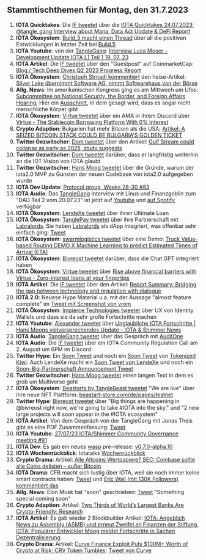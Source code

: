 ## Stammtischthemen für Montag, den 31.7.2023

1. **IOTA Quicktakes**: Die [IF tweetet](https://twitter.com/iota/status/1683401768250605569?s=20) über die [IOTA Quicktakes 24.07.2023: @tangle_gang Interview about Mana, Data Act Update & DeFi Report!](https://www.youtube.com/watch?v=uHPgub0dEDc)
2. **IOTA Ökosystem**: [Build_5 macht einen Thread](https://twitter.com/build5tech/status/1683736793697652736?s=20) über all die positiven Entwicklungen in letzter Zeit bei [Build.5](https://twitter.com/build5tech)
3. **IOTA Youtube**: von der [TangleGang](https://twitter.com/GangTangleTalk): [Interview Luca Moser - Development Update IOTA L1 Teil 1 19. 07. 23](https://www.youtube.com/watch?v=aOuK2T_52aM)
4. **IOTA Artikel**: Die [IF tweetet](https://twitter.com/iota/status/1683930120417841158?s=20) über den "Guestpost" auf CoinmarketCap: [Blog / Tech Deep Dives Q2 2023 Progress Report](https://coinmarketcap.com/community/articles/64a2c779752ef75120c19f3a/)
5. **IOTA Ökosystem**: [Christoph Strnadl kommentiert](https://twitter.com/archimate/status/1683951022190764032?s=20) den heise-Artikel: [Silver Lake übernimmt Software AG, nimmt Softwarehaus von der Börse](https://www.heise.de/news/Software-AG-US-Investor-uebernimmt-aeltestes-deutsches-Softwarehaus-9224926.html)
6. **Allg. News**: Im amerikanischen Kongress ging es am Mittwoch um Ufos: [Subcommittee on National Security, the Border, and Foreign Affairs Hearing](https://www.youtube.com/watch?v=KQ7Dw-739VY); Hier ein [Ausschnitt](https://twitter.com/disclosetv/status/1684234509485473792?s=20), in dem gesagt wird, dass es sogar nicht menschliche Körper gibt 
7. **IOTA Ökosystem**: [Virtue tweetet](https://twitter.com/Virtue_Money/status/1682746130772238337?s=20) über ein AMA in ihrem Discord über [Virtue - The Stablecoin Borrowing Platform With 0% Interest](https://medium.com/@Virtue_Money/introducing-virtue-the-stablecoin-borrowing-platform-with-0-interest-3c6c23f541b7)
8. **Crypto Adaption**: Bulgarien hat mehr Bitcoin als die USA; [Artikel: A SEIZED BITCOIN STACK COULD BE BULGARIA'S GOLDEN TICKET](https://bitcoinmagazine.com/culture/the-future-for-bulgaria-seized-bitcoin)
9. **Twitter Gezwitscher**: [Dom tweetet](https://twitter.com/DomSchiener/status/1683891556682432522?s=20) über den Artikel: [Gulf Stream could collapse as early as 2025, study suggests](https://www.theguardian.com/environment/2023/jul/25/gulf-stream-could-collapse-as-early-as-2025-study-suggests)
10. **Twitter Gezwitscher**: [Dom tweetet](https://twitter.com/DomSchiener/status/1684154972244684800?s=20) darüber, dass er langfristig weiterhin an die IOT Vision von IOTA glaubt
11. **Twitter Gezwitscher**: [Hans Moog tweetet](https://twitter.com/hus_qy/status/1684388380212174849?s=20) über die Gründe, warum der iota2.0 MVP zu Gunsten der neuen Codebase von iota2.0 aufgegeben wurde
12. **IOTA Dev Update**: [Protocol group, Weeks 28-30 #83](https://github.com/iotaledger/research-updates/discussions/83)
13. **IOTA Audio**: Das [TangleGang](https://twitter.com/GangTangleTalk) Interview mit Linus und Finanzgoblin zum "DAO Teil 2 vom 20.07.23" ist jetzt auf [Youtube](https://www.youtube.com/watch?v=XtE6kHBdpBU) und [auf Spotify](https://podcasters.spotify.com/pod/show/tangle-gang/episodes/Interview-mit-Linus-und-Finanzgoblin-DAO-Teil-2-vom-20-07-23-e27bilq) verfügbar
14. **IOTA Ökosystem**: [LendeXe tweetet](https://twitter.com/LendeXeFinance/status/1684322432859906048?s=20) über ihren Ultimate Loan
15. **IOTA Ökosystem**: [TanglePay tweetet](https://twitter.com/tanglepaycom/status/1684444146474577923?s=20) über ihre Partnerschaft mit [Labralords](https://twitter.com/labralords). Sie haben [Labralords](https://labralords.com/) als dApp integriert, was offenbar sehr einfach ging: [Tweet](https://twitter.com/labralords/status/1684439107810754560?s=20)
16. **IOTA Ökosystem**: [swarmlogistics tweetet](https://twitter.com/SwarmLogistics/status/1684493388257665025?s=20) über eine Demo: [Truck Value-based Routing DEMO X Machine Learning to predict Estimated Times of Arrival (ETA)](https://www.youtube.com/watch?v=AmyICINOBbw)
17. **IOTA Ökosystem**: [Bivreost tweetet](https://twitter.com/bivreost/status/1684613618984157193?s=20) darüber, dass die Chat GPT integriert haben
18. **IOTA Ökosystem**: [Virtue tweetet](https://twitter.com/Virtue_Money/status/1684568828423077888?s=20) über [Rise above financial barriers with Virtue - Zero-interest loans at your fingertips](https://virtue.money/)
19. **IOTA Artikel**: Die [IF tweetet](https://twitter.com/iota/status/1684654897717796864?s=20) über den Artikel: [Report Summary: Bridging the gap between technology and regulation with dialogue](https://apolitical.co/solution-articles/en/report-summary-bridging-the-gap-between-technology-and-regulation-with-dialogue)
20. **IOTA 2.0**: Neuese Hype Material u.a. mit der Aussage "almost feature complete" im [Tweet mit Screenshot von vrom](https://twitter.com/Vrom14286662/status/1684784990687510528?s=20)
21. **IOTA Ökosystem**: [Impierce Technologies tweetet](https://twitter.com/ImpierceTech/status/1684473568648724482?s=20) über UX von Identity Wallets und dass sie da sehr große Fortschritte machen
22. **IOTA Youtube**: [Alexander tweetet](https://twitter.com/shortaktien/status/1684919501970681856?s=20) über [Unglaubliche IOTA Fortschritte | Hans Moogs vielversprechendes Update - IOTA & Shimmer News](https://www.youtube.com/watch?v=jpRZTqAccHY)
23. **IOTA Audio**: [TangleGang tweetet](https://twitter.com/GangTangleTalk/status/1684859386701762560?s=20) über das Gespräch mit [AuditOne](https://twitter.com/auditone_team)
24. **IOTA Audio**: Die [IF tweetet](https://twitter.com/iota/status/1684911603064479744?s=20) über ein IOTA Community Regulation Call am 2. August um 6PM im Discord
25. **Twitter Hype**: Ein [Soon Tweet](https://twitter.com/tokenizedkiwi/status/1684932073792913409?s=20) und noch ein [Soon Tweet](https://twitter.com/tokenizedkiwi/status/1685651458505723906?s=20) von [Tokenized Kiwi](https://twitter.com/tokenizedkiwi). Auch LendeXe macht ein [Soon Tweet von LendeXe](https://twitter.com/nozar_lendexe/status/1684836710620831750?s=20) und noch ein [Soon-Big-Partnerschaft Announcement Tweet](https://twitter.com/LendeXeFinance/status/1685915215815196672?s=20)
26. **Twitter Gezwitscher**: [Hans Moog tweetet](https://twitter.com/hus_qy/status/1674490612437905428?s=20) einen langen Text in dem es grob um Multiverse geht
27. **IOTA Ökosystem**: [Beastarts by TangleBeast tweetet](https://twitter.com/tanglebeasts/status/1684959531783053312?s=20) "We are live" über ihre neue NFT Plattform: [beastart-store.com/de/pages/testnet](https://beastart-store.com/de/pages/testnet)
28. **Twitter Hype**: [Bivreost tweetet](https://twitter.com/RodionVikol/status/1684235799137595401?s=20) über "Big things are happening in @bivreost right now, we're going to take #IOTA into the sky." und "2 new large projects will soon appear in the #IOTA ecosystem"
29. **IOTA Artikel**: Von dem Gespräch von der TangleGang mit Jonas Theis gibt es eine PDF Zusammenfassung: [Tweet](https://twitter.com/GangTangleTalk/status/1685195214950920193?s=20)
30. **IOTA Youtube**: [27/07/23 IOTA/Shimmer Community Governance meeting #91](https://www.youtube.com/watch?v=QtPdILChlyI)
31. **IOTA Dev**: Es gab ein neues [wasp](https://github.com/iotaledger/wasp) pre-release: [v0.7.0-alpha.10](https://github.com/iotaledger/wasp/releases/tag/v0.7.0-alpha.10)
32. **IOTA Wochenrückblick**: Iotatalks [Wochenrückblick](https://www.iota-talk.com/index.php?article/310-wochenr%C3%BCckblick-vom-23-bis-29-juli-2023/)
33. **Crypto Drama**: Artikel: [Alle Altcoins Wertpapiere? SEC: Coinbase sollte alle Coins delisten – außer Bitcoin](https://www.btc-echo.de/schlagzeilen/sec-coinbase-sollte-alle-coins-delisten-ausser-bitcoin-168793/)
34. **IOTA Drama**: CFB macht sich lustig über IOTA, weil sie noch immer keine smart contracts haben: [Tweet](https://twitter.com/c___f___b/status/1685625295150219266?s=20) und [Eric Wall (mit 130K Followers) kommentiert das](https://twitter.com/ercwl/status/1685630860307877888?s=20)
35. **Allg. News**: Elon Musk hat "soon" geschrieben: [Tweet](https://twitter.com/elonmusk/status/1685363794090819584?s=20) "Something special coming soon"
36. **Crypto Adaption**: Artikel: [Two Thirds of World’s Largest Banks Are Crypto-Friendly: Research](https://cryptopotato.com/two-thirds-of-worlds-largest-banks-are-crypto-friendly-research/)
37. **IOTA Artikel**: Es gab wieder 2 Blockbuilder Artikel: [IOTA: Angeblich News zu Assembly (ASMB) und erneut Zweifel an Finanzen der Stiftung](https://block-builders.de/iota-angeblich-news-zu-assembly-asmb-und-erneut-zweifel-an-finanzen-der-stiftung/), [IOTA: Populärer Entwickler Moog meldet Fortschritte in Sachen Dezentralisierung](https://block-builders.de/iota-populaerer-entwickler-moog-meldet-fortschritte-in-sachen-dezentralisierung/)
38. **Crypto Drama**: Artikel: [Curve Finance Exploit Puts $100M+ Worth of Crypto at Risk; CRV Token Tumbles](https://www.coindesk.com/business/2023/07/30/curve-finance-exploit-puts-100m-worth-of-crypto-at-risk/?utm_term=organic&utm_source=twitter&utm_campaign=coindesk_main&utm_content=editorial&utm_medium=social); [Tweet von Curve](https://twitter.com/CurveFinance/status/1685925429041917952?s=20)
